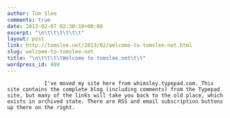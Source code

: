 ```yaml
---
author: Tom Slee
comments: true
date: 2013-02-07 02:30:18+00:00
excerpt: "\n\t\t\t\t\t\t"
layout: post
link: http://tomslee.net/2013/02/welcome-to-tomslee-net.html
slug: welcome-to-tomslee-net
title: "\n\t\t\t\tWelcome to tomslee.net\t\t"
wordpress_id: 489
---
```



				I've moved my site here from whimsley.typepad.com. This site contains the complete blog (including comments) from the Typepad site, but many of the links will take you back to the old place, which exists in archived state. There are RSS and email subscription buttons up there on the right.		
